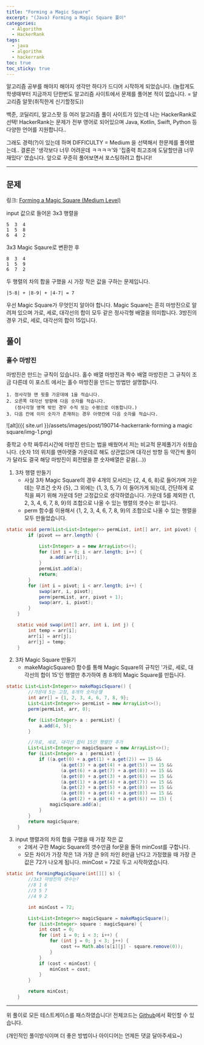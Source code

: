 ```yaml
---
title: "Forming a Magic Square"
excerpt: "(Java) Forming a Magic Square 풀이"
categories:
  - Algorithm
  - HackerRank
tags:
  - java
  - algorithm
  - hackerrank
toc: true
toc_sticky: true
---
```


알고리즘 공부를 해야지 해야지 생각만 하다가 드디어 시작하게 되었습니다.
(놀랍게도 학생때부터 지금까지 단한번도 알고리즘 사이트에서 문제를 풀어본 적이 없습니다. = 알고리즘 알못(취직한게 신기할정도))

백준, 코딜리티, 알고스팟 등 여러 알고리즘 풀이 사이트가 있는데 나는 HackerRank로 선택!
HackerRank는 문제가 전부 영어로 되어있으며 Java, Kotlin, Swift, Python 등 다양한 언어를 지원합니다..

그래도 경력(?)이 있는데 하며 DIFFICULTY = Medium 을 선택해서 한문제를 풀어봤는데..
결론은 '생각보다 너무 어려운데 ㅋㅋㅋㅋ'와 '집중력 최고조에 도달할만큼 너무 재밌다' 였습니다.
앞으로 꾸준히 풀어보면서 포스팅하려고 합니다! 

---

## 문제

링크: [Forming a Magic Square (Medium Level)](https://www.hackerrank.com/challenges/magic-square-forming/problem)

input 값으로 들어온 3x3 행렬을

    5  3  4
    1  5  8
    6  4  2

3x3 Magic Sqaure로 변환한 후

    8  3  4
    1  5  9
    6  7  2

두 행렬의 차의 합을 구했을 시 가장 작은 값을 구하는 문제입니다.

    |5-8| + |8-9| + |4-7| = 7


우선 Magic Square가 무엇인지 알아야 합니다.
Magic Square는 흔히 마방진으로 알려져 있으며 가로, 세로, 대각선의 합이 모두 같은 정사각형 배열을 의미합니다.
3방진의 경우 가로, 세로, 대각선의 합이 15입니다.


## 풀이
### 홀수 마방진
마방진은 만드는 규칙이 있습니다. 
홀수 배열 마방진과 짝수 배열 마방진은 그 규칙이 조금 다른데 이 포스트 에서는 홀수 마방진을 만드는 방법만 설명합니다.

    1. 정사각형 맨 윗줄 가운데에 1을 적습니다.
    2. 오른쪽 대각선 방향에 다음 숫자를 적습니다. 
       (정사각형 영역 밖인 경우 수직 또는 수평으로 이동합니다.)
    3. 다음 칸에 이미 숫자가 존재하는 경우 아랫칸에 다음 숫자를 적습니다.

![alt]({{ site.url }}/assets/images/post/190714-hackerrank-forming a magic square/img-1.png)

중학교 수학 짜투리시간에 마방진 만드는 법을 배웠어서 저는 비교적 문제풀기가 쉬웠습니다.
(숫자 1의 위치를 맨아랫줄 가운데로 해도 상관없으며 대각선 방향 등 약간씩 풀이가 달라도 결국 해당 마방진이 회전됐을 뿐 숫자배열은 같음(...))


1. 3차 행렬 만들기
    - 사실 3차 Magic Square의 경우 4개의 모서리는 {2, 4, 6, 8}로 들어가며 가운데는 무조건 숫자 {5}, 그 외에는 {1, 3, 5, 7} 이 들어가게 되는데, 간단하게 로직을 짜기 위해 가운데 5만 고정값으로 생각하였습니다. 
    가운데 5를 제외한 {1, 2, 3, 4, 6, 7, 8, 9}의 조합으로 나올 수 있는 행렬의 갯수는 8! 입니다.
    - perm 함수를 이용해서 {1, 2, 3, 4, 6, 7, 8, 9}의 조합으로 나올 수 있는 행렬을 모두 만들었습니다.
```java
static void perm(List<List<Integer>> permList, int[] arr, int pivot) {
        if (pivot == arr.length) {

            List<Integer> a = new ArrayList<>();
            for (int i = 0; i < arr.length; i++) {
                a.add(arr[i]);
            }
            permList.add(a);
            return;
        }
        for (int i = pivot; i < arr.length; i++) {
            swap(arr, i, pivot);
            perm(permList, arr, pivot + 1);
            swap(arr, i, pivot);
        }
    }

    static void swap(int[] arr, int i, int j) {
        int temp = arr[i];
        arr[i] = arr[j];
        arr[j] = temp;
    }
```
2. 3차 Magic Square 만들기
    - makeMagicSquare() 함수를 통해 Magic Square의 규칙인 '가로, 세로, 대각선의 합이 15'인 행렬만 추가하여 총 8개의 Magic Square를 만듭니다.
```java
static List<List<Integer>> makeMagicSquare() {
        //가운데 5는 고정, 8개의 숫자순열
        int arr[] = {1, 2, 3, 4, 6, 7, 8, 9};
        List<List<Integer>> permList = new ArrayList<>();
        perm(permList, arr, 0);

        for (List<Integer> a : permList) {
            a.add(4, 5);
        }

        //가로, 세로, 대각선 합이 15인 행렬만 추가
        List<List<Integer>> magicSquare = new ArrayList<>();
        for (List<Integer> a : permList) {
            if ((a.get(0) + a.get(1) + a.get(2)) == 15 &&
                    (a.get(3) + a.get(4) + a.get(5)) == 15 &&
                    (a.get(6) + a.get(7) + a.get(8)) == 15 &&
                    (a.get(0) + a.get(3) + a.get(6)) == 15 &&
                    (a.get(1) + a.get(4) + a.get(7)) == 15 &&
                    (a.get(2) + a.get(5) + a.get(8)) == 15 &&
                    (a.get(0) + a.get(4) + a.get(8)) == 15 &&
                    (a.get(2) + a.get(4) + a.get(6)) == 15) {
                magicSquare.add(a);
            }
        }
        return magicSquare;
    }
```

3. input 행렬과의 차의 합을 구했을 때 가장 작은 값
    - 2에서 구한 Magic Square의 갯수만큼 for문을 돌아 minCost를 구합니다.
    - 모든 차이가 가장 작은 1과 가장 큰 9의 차인 8만큼 난다고 가정했을 때 가장 큰 값은 72가 나오게 됩니다. minCost = 72로 두고 시작하였습니다.
```java
static int formingMagicSquare(int[][] s) {
        //3x3 마방진의 갯수는?
        //8 1 6
        //3 5 7
        //4 9 2

        int minCost = 72;

        List<List<Integer>> magicSquare = makeMagicSquare();
        for (List<Integer> square : magicSquare) {
            int cost = 0;
            for (int i = 0; i < 3; i++) {
                for (int j = 0; j < 3; j++) {
                    cost += Math.abs(s[i][j] - square.remove(0));
                }
            }
            if (cost < minCost) {
                minCost = cost;
            }
        }

        return minCost;
    }
```

***
위 풀이로 모든 테스트케이스를 패스하였습니다!
전체코드는 [Github](https://github.com/ejiaah/Algorithm-Practice/blob/master/HackerRank/(Java)%20Forming%20a%20Magic%20Square_190714.java)에서 확인할 수 있습니다.

(개인적인 풀이방식이며 더 좋은 방법이나 아이디어는 언제든 댓글 달아주세요~)

